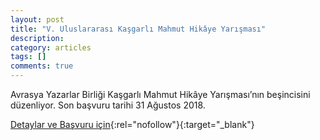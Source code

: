 ```yaml
---
layout: post
title: "V. Uluslararası Kaşgarlı Mahmut Hikâye Yarışması"
description: 
category: articles
tags: []
comments: true
---
```


Avrasya Yazarlar Birliği Kaşgarlı Mahmut Hikâye Yarışması’nın beşincisini düzenliyor. Son başvuru tarihi 31 Ağustos 2018.

[Detaylar ve Başvuru için](http://edebice.net/2018/06/07/v-uluslararasi-kasgarli-mahmut-hikaye-yarismasi/?utm_source=edebiyatyarismalari.com&utm_medium=affiliate&utm_campaign=cpc#comment-1713){:rel="nofollow"}{:target="_blank"}